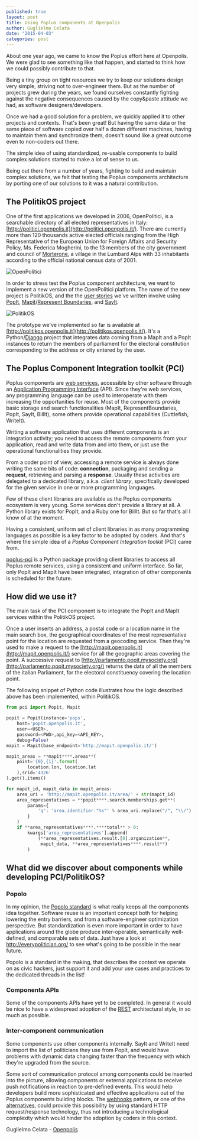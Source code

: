 ```yaml
---
published: true
layout: post
title: Using Poplus components at Openpolis
author: Guglielmo Celata
date: "2015-04-03"
categories: post
---
```


About one year ago, we came to know the Poplus effort here at Openpolis. We were glad to see something like that happen, and started to think how we could possibly contribute to that.

Being a tiny group on tight resources we try to keep our solutions design very simple, striving not to over-engineer them. But as the number of projects grew during the years, we found ourselves constantly fighting against the negative consequences caused by the copy&paste attitude we had, as software designers/developers. 

Once we had a good solution for a problem, we quickly applied it to other projects and contexts. That's been great! 
But having the same data or the same piece of software copied over half a dozen different machines, having to maintain them and synchronize them, doesn't sound like a great outcome even to non-coders out there. 

The simple idea of using standardized, re-usable components to build complex solutions started to make a lot of sense to us.

Being out there from a number of years, fighting to build and maintain complex solutions, we felt that testing the Poplus components architecture by porting one of our solutions to it was a natural contribution.

## The PolitikOS project

One of the first applications we developed in 2006, OpenPolitici, is a searchable directory of all elected representatives in Italy: [http://politici.openpolis.it](http://politici.openpolis.it/). There are currently more than 120 thousands active elected officials ranging from the High Representative of the European Union for Foreign Affairs and Security Policy, Ms. Federica Mogherini, to the 13 members of the city government and council of [Morterone](https://it.wikipedia.org/wiki/Morterone), a village in the Lumbard Alps with 33 inhabitants according to the official national census data of 2001.

![OpenPolitici](https://github.com/openpolis/home-poplus/blob/gh-pages/images/post_images/2015-04-02-openpolis-openpolitici-site.png "OpenPolitici web site")

In order to stress test the Poplus component architecture, we want to implement a new version of the OpenPolitici platform. The name of the new project is PolitikOS, and the the [user stories](https://quip.com/XghfAbrizOHb) we've written involve using [PopIt](http://popit.poplus.org/), [Mapit](http://mapit.poplus.org/)/[Represent Boundaries](http://represent.poplus.org/), and [SayIt](http://sayit.mysociety.org/).

![PolitikOS](https://github.com/openpolis/home-poplus/blob/gh-pages/images/post_images/2015-04-02-openpolis-politikos.png "politikOS web site")

The prototype we've implemented so far is available at [http://politikos.openpolis.it](http://politikos.openpolis.it/). It's a Python/[Django](https://www.djangoproject.com/) project that integrates data coming from a MapIt and a PopIt instances to return the members of parliament for the electoral constitution corresponding to the address or city entered by the user.


## The Poplus Component Integration toolkit (PCI)

Poplus components are [web services](https://en.wikipedia.org/wiki/Web_service), accessible by other software through an [Application Programming Interface](https://en.wikipedia.org/wiki/Application_programming_interface) (API). Since they're web services, any programming language can be used  to interoperate with them increasing the opportunities for reuse.
Most of the components provide basic storage and search functionalities (MapIt, RepresentBoundaries, PopIt, SayIt, BillIt), some others provide operational capabilities (Cuttlefish, WriteIt).

Writing a software application that uses different components is an integration activity; you need to access the remote components from your application, read and write data from and into them, or just use the operational functionalities they provide.

From a coder point of view, accessing a remote service is always done writing the same bits of code: **connection**, packaging and sending a **request**, retrieving and parsing a **response**.
Usually these activities are delegated to a dedicated library, a.k.a. *client library*, specifically developed for the given service in one or more programming languages.

Few of these client libraries are available as the Poplus components ecosystem is very young. Some services don't provide a library at all. A Python library exists for PopIt, and a Ruby one for BillIt. But so far that's all I know of at the moment.

Having a consistent, uniform set of client libraries in as many programming languages as possible is a key factor to be adopted by coders. And that's where the simple idea of a *Poplus Component Integration toolkit* (PCI) came from.

[poplus-pci](https://pypi.python.org/pypi/poplus-pci) is a Python package providing client libraries to access all Poplus remote services, using a consistent and uniform interface.
So far, only PopIt and MapIt have been integrated, integration of other components is scheduled for the future.

## How did we use it?

The main task of the PCI component is to integrate the PopIt and MapIt services within the PolitikOS project.

Once a user inserts an address, a postal code or a location name in the main search box, the geographical coordinates of the most representative point for the location are requested from a geocoding service. Then they're used to make a request to the [http://mapit.openpolis.it](http://mapit.openpolis.it/) service for all the geographic areas covering the point. A successive request to [http://parlamento.popit.mysociety.org](http://parlamento.popit.mysociety.org/) returns the data of all the members of the italian Parliament, for the electoral constituency covering the location point.

The following snippet of Python code illustrates how the logic described above has been implemented, within PolitikOS.

```python
from pci import Popit, Mapit

popit = Popit(instance='pops',
    host='popit.openpolis.it',
    user=<USER>,
    password=<PWD>,api_key=<API_KEY>,
    debug=False)
mapit = Mapit(base_endpoint='http://mapit.openpolis.it/')

mapit_areas = **mapit****.areas**(
    point='{0},{1}'.format(
        location.lon, location.lat
    ),srid='4326'
).get().items()

for mapit_id, mapit_data in mapit_areas:
    area_uri = 'http://mapit.openpolis.it/area/' + str(mapit_id)
    area_representatives = **popit****.search.memberships.get**(
        params={
            'q': 'area.identifier:"%s"' % area_uri.replace("/", "\\/")
        }
    )
    if **area_representatives****.****total** > 0:
        kwargs['area_representatives'].append(
            (**area_representatives.result.[0].organization**, 
             mapit_data, **area_representatives****.result**)
        )
```

## What did we discover about components while developing PCI/PolitikOS?

### Popolo

In my opinion, the [Popolo standard](http://www.popoloproject.com/) is what really keeps all the components idea together.
Software reuse is an important concept both for helping lowering the entry barriers,  and from a software-engineer optimization perspective. But standardization is even more important in order to have applications around the globe produce inter-operable, semantically well-defined, and comparable sets of data. Just have a look at http://everypolitician.org/ to see what's going to be possible in the near future.

Popolo is a standard in the making, that describes the context we operate on as civic hackers, just support it and add your use cases and practices to the dedicated threads in the list!

### Components APIs

Some of the components APIs have yet to be completed. In general it would be nice to have a widespread adoption of the [REST](https://en.wikipedia.org/wiki/Representational_state_transfer) architectural style, in so much as possible.

### Inter-component communication

Some components use other components internally. SayIt and WriteIt need to import the list of politicians they use from PopIt, and would have problems with dynamic data changing faster than the frequency with which they're upgraded from the source.

 Some sort of communication protocol among components could be inserted into the picture, allowing components or external applications to receive push notifications in reaction to pre-defined events. This would help developers build more sophisticated and effective applications out of the Poplus components building blocks.
The [webhooks](http://www.slideshare.net/progrium/web-hooks-and-the-programmable-world-of-tomorrow-presentation) pattern, or one of the [alternatives](http://apiux.com/2013/09/12/webhooks/), could provide this possibility by using standard HTTP request/response technology, thus not introducing a technological complexity which would hinder the adoption by coders in this context.

Guglielmo Celata - [Openpolis](http://www.openpolis.it)



